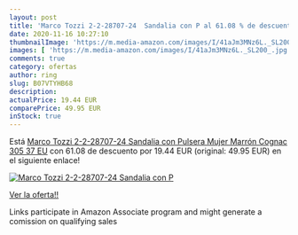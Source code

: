 ```yaml
---
layout: post
title: 'Marco Tozzi 2-2-28707-24  Sandalia con P al 61.08 % de descuento'
date: 2020-11-16 10:27:10
thumbnailImage: 'https://m.media-amazon.com/images/I/41aJm3MNz6L._SL200_.jpg'
images: [ 'https://m.media-amazon.com/images/I/41aJm3MNz6L._SL200_.jpg' ]
comments: true
category: ofertas
author: ring
slug: B07VTYHB68
description:
actualPrice: 19.44 EUR
comparePrice: 49.95 EUR
inStock: true
---
```


Está [Marco Tozzi 2-2-28707-24  Sandalia con Pulsera Mujer  Marrón  Cognac 305   37 EU](https://www.amazon.es/dp/B07VTYHB68/?tag=tolees-21) con 61.08 de descuento por 19.44 EUR (original: 49.95 EUR) en el siguiente enlace!

[![Marco Tozzi 2-2-28707-24  Sandalia con P](https://m.media-amazon.com/images/I/41aJm3MNz6L._SL200_.jpg)](https://www.amazon.es/dp/B07VTYHB68/?tag=tolees-21)

[Ver la oferta!!](https://www.amazon.es/dp/B07VTYHB68/?tag=tolees-21)

Links participate in Amazon Associate program and might generate a comission on qualifying sales


